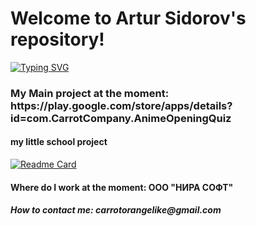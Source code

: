 <h1> Welcome to Artur Sidorov's repository! </h1>
<a href="https://git.io/typing-svg"><img src="https://readme-typing-svg.herokuapp.com?font=Fira+Code&pause=1000&color=04F712&width=435&lines=2D+Indie+game+developer" alt="Typing SVG" /></a>
<h3> My Main project at the moment: https://play.google.com/store/apps/details?id=com.CarrotCompany.AnimeOpeningQuiz </h3>

<h4> my little school project </h4>

[![Readme Card](https://github-readme-stats.vercel.app/api/pin/?username=HaCarrot&repo=Task-24-Processing-character-strings)](https://github.com/HaCarrot/Task-24-Processing-character-strings)

<h4> Where do I work at the moment: ООО "НИРА СОФТ"</h4>

<h5> How to contact me: carrotorangelike@gmail.com </h5>

